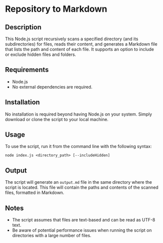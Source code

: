 # Repository to Markdown

## Description

This Node.js script recursively scans a specified directory (and its subdirectories) for files, reads their content, and generates a Markdown file that lists the path and content of each file. It supports an option to include or exclude hidden files and folders.

## Requirements

- Node.js
- No external dependencies are required.

## Installation

No installation is required beyond having Node.js on your system. Simply download or clone the script to your local machine.

## Usage

To use the script, run it from the command line with the following syntax:

```
node index.js <directory_path> [--includeHidden]
```

## Output

The script will generate an `output.md` file in the same directory where the script is located. This file will contain the paths and contents of the scanned files, formatted in Markdown.

## Notes

- The script assumes that files are text-based and can be read as UTF-8 text.
- Be aware of potential performance issues when running the script on directories with a large number of files.
